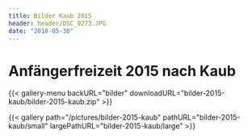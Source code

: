 ```yaml
---
title: Bilder Kaub 2015
header: header/DSC_0273.JPG
date: "2018-05-30"
---
```


# Anfängerfreizeit 2015 nach Kaub

{{< gallery-menu backURL="bilder" downloadURL="bilder-2015-kaub/bilder-2015-kaub.zip" >}}

{{< gallery path="/pictures/bilder-2015-kaub" pathURL="bilder-2015-kaub/small" largePathURL="bilder-2015-kaub/large" >}}
